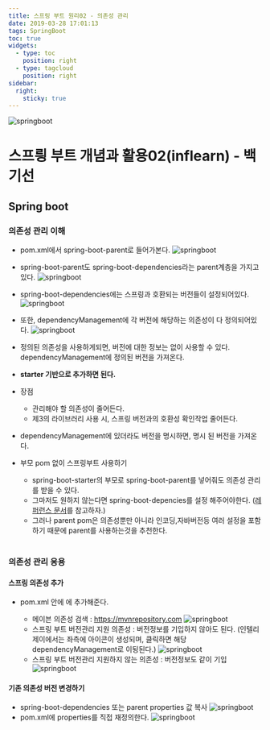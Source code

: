 ```yaml
---
title: 스프링 부트 원리02 - 의존성 관리
date: 2019-03-28 17:01:13
tags: SpringBoot
toc: true
widgets:
  - type: toc
    position: right
  - type: tagcloud
    position: right
sidebar:
  right:
    sticky: true
---
```

![springboot](/images/springboot_logo.png)
# 스프릥 부트 개념과 활용02(inflearn) - 백기선 
## Spring boot
<!-- more -->
### 의존성 관리 이해
- pom.xml에서 spring-boot-parent로 들어가본다.
![springboot](/images/springboot/springboot02-1.png)
- spring-boot-parent도 spring-boot-dependencies라는 parent계층을 가지고 있다.
![springboot](/images/springboot/springboot02-2.png)
- spring-boot-dependencies에는 스프링과 호환되는 버전들이 설정되어있다.
![springboot](/images/springboot/springboot02-3.png)
- 또한, dependencyManagement에 각 버전에 해당하는 의존성이 다 정의되어있다.
![springboot](/images/springboot/springboot02-4.png)

- 정의된 의존성을 사용하게되면, 버전에 대한 정보는 없이 사용할 수 있다.
dependencyManagement에 정의된 버전을 가져온다.
- **starter 기반으로 추가하면 된다.**
- 장점
    - 관리해야 할 의존성이 줄어든다.
    - 제3의 라이브러리 사용 시, 스프링 버전과의 호환성 확인작업 줄어든다.
- dependencyManagement에 있더라도 버전을 명시하면, 명시 된 버전을 가져온다.

- 부모 pom 없이 스프링부트 사용하기
    - spring-boot-starter의 부모로 spring-boot-parent를 넣어줘도 의존성 관리를 받을 수 있다.
    - 그마저도 원하지 않는다면 spring-boot-depencies를 설정 해주어야한다.
    ([레퍼런스 문서](https://github.com/Hanope/spring-boot-reference-KR/blob/6329f8a9d1fa4053b5370eb3112e3e2f0119ffe1/part3.adoc)를 참고하자.)
    - 그러나 parent pom은 의존성뿐만 아니라 인코딩,자바버전등 여러 설정을 포함하기 때문에 parent를 사용하는것을 추천한다.
<br><br>

### 의존성 관리 응용
#### 스프링 의존성 추가
- pom.xml 안에 <dependencies>에 추가해준다.
    - 메이븐 의존성 검색 : https://mvnrepository.com
    ![springboot](/images/springboot/springboot02-6.png)
    - 스프링 부트 버전관리 지원 의존성 : 버전정보를 기입하지 않아도 된다.
    (인텔리제이에서는 좌측에 아이콘이 생성되며, 클릭하면 해당 dependencyManagement로 이됭된다.)
    ![springboot](/images/springboot/springboot02-5.png)
    - 스프링 부트 버전관리 지원하지 않는 의존성 : 버전정보도 같이 기입
    ![springboot](/images/springboot/springboot02-7.png)

#### 기존 의존성 버전 변경하기
- spring-boot-dependencies 또는 parent properties 값 복사
![springboot](/images/springboot/springboot02-8.png)
- pom.xml에 properties를 직접 재정의한다.
![springboot](/images/springboot/springboot02-9.png)
<br>
